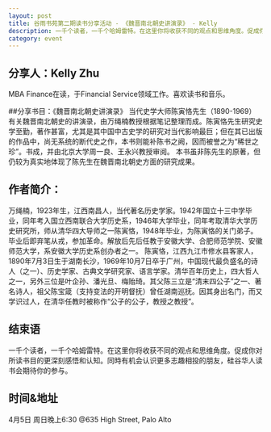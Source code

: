 ```yaml
---
layout: post
title: 谷雨书苑第二期读书分享活动 - 《魏晋南北朝史讲演录》 - Kelly
description: 一千个读者，一千个哈姆雷特。在这里你将收获不同的观点和思维角度。促成你对所读书目的更深刻感悟和认知。同時有机会认识更多志趣相投的朋友，硅谷华人读书会期待你的参与。
category: event
---
```


## 分享人：Kelly Zhu
MBA Finance在读，于Financial Service领域工作。喜欢读书和音乐。

##分享书目：《魏晋南北朝史讲演录》
当代史学大师陈寅恪先生（1890-1969）有关魏晋南北朝史的讲演录，由万绳楠教授根据笔记整理而成。陈寅恪先生研究史学至勤，著作甚富，尤其是其中国中古史学的研究对当代影响最巨；但在其已出版的作品中，尚无系统的断代史之作，本书则能补陈书之阙，因而被誉之为“稀世之珍”。书成，并由北京大学周一良、王永兴教授审阅。
本书虽非陈先生的原著，但仍较为真实地体现了陈先生在魏晋南北朝史方面的研究成果。

## 作者简介：
万绳楠，1923年生，江西南昌人，当代著名历史学家。1942年国立十三中学毕业，同年考入国立西南联合大学历史系，1946年大学毕业，同年考取清华大学历史研究所，师从清华四大导师之一陈寅恪，1948年毕业，为陈寅恪的关门弟子。毕业后即弃笔从戎，参加革命。解放后先后任教于安徽大学、合肥师范学院、安徽师范大学，系安徽大学历史系创办者之一。
陈寅恪，江西九江市修水县客家人，1890年7月3日生于湖南长沙，1969年10月7日卒于广州，中国现代最负盛名的诗人（之一）、历史学家、古典文学研究家、语言学家。清华百年历史上，四大哲人之一，另外三位是叶企孙、潘光旦、梅贻琦。其父陈三立是“清末四公子”之一、著名诗人，祖父陈宝箴（支持变法的开明督抚）曾任湖南巡抚。因其身出名门，而又学识过人，在清华任教时被称作“公子的公子，教授之教授”。

## 结束语
一千个读者，一千个哈姆雷特。在这里你将收获不同的观点和思维角度。促成你对所读书目的更深刻感悟和认知。同時有机会认识更多志趣相投的朋友，硅谷华人读书会期待你的参与。

## 时间&地址
4月5日 周日晚上6:30 
@635 High Street, Palo Alto


